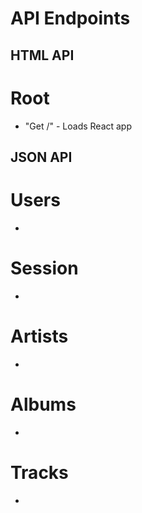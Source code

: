# API Endpoints

## HTML API

# Root

  * "Get /" - Loads React app

## JSON API

# Users

  *

# Session

  *

# Artists

  *

# Albums

  * 

# Tracks

  *
